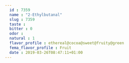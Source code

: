 ```yaml
---
  id : 7359
  name : "2-Ethylbutanal"
  slug : 7359
  taste : 
  bitter : 0
  odor : 
  natural : 1
  flavor_profile : ethereal@cocoa@sweet@fruity@green
  fema_flavor_profile : Fruit
  date : 2019-03-26T08:47:11+01:00
---
```



